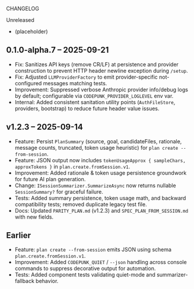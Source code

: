 CHANGELOG

Unreleased
- (placeholder)

## 0.1.0-alpha.7 – 2025-09-21
- Fix: Sanitizes API keys (remove CR/LF) at persistence and provider construction to prevent HTTP header newline exception during `/setup`.
- Fix: Adjusted `LLMProviderFactory` to emit provider-specific not-configured messages matching tests.
- Improvement: Suppressed verbose Anthropic provider info/debug logs by default; configurable via `CODEPUNK_PROVIDER_LOGLEVEL` env var.
- Internal: Added consistent sanitation utility points (`AuthFileStore`, providers, bootstrap) to reduce future header value issues.

## v1.2.3 – 2025-09-14
- Feature: Persist `PlanSummary` (source, goal, candidateFiles, rationale, message counts, truncated, token usage heuristic) for `plan create --from-session`.
- Feature: JSON output now includes `tokenUsageApprox { sampleChars, approxTokens }` in `plan.create.fromSession.v1`.
- Improvement: Added rationale & token usage persistence groundwork for future AI plan generation.
- Change: `ISessionSummarizer.SummarizeAsync` now returns nullable `SessionSummary?` for graceful failure.
- Tests: Added summary persistence, token usage math, and backward compatibility tests; removed duplicate legacy test file.
- Docs: Updated `PARITY_PLAN.md` (v1.2.3) and `SPEC_PLAN_FROM_SESSION.md` with new fields.

## Earlier
- Feature: `plan create --from-session` emits JSON using schema `plan.create.fromSession.v1`.
- Improvement: Added `CODEPUNK_QUIET` / `--json` handling across console commands to suppress decorative output for automation.
- Tests: Added component tests validating quiet-mode and summarizer-fallback behavior.
